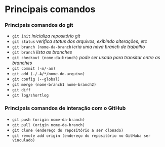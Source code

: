 # Principais comandos

### Principais comandos do git
 - `git init` _inicializa repositório git_
 - `git status` _verifica status dos arquivos, exibindo alterações, etc_
 - `git branch (nome-da-branch)`_cria uma nova branch de trabalho_
 - `git branch` _lista as branches_
 - `git checkout (nome-da-branch)` _pode ser usado para transitar entre as branches_
 - `git commit (-m/-am)`
 - `git add (./-A/*/nome-do-arquivo)`
 - `git config (--global)`
 - `git merge (nome-branch1 nome-branch2)`
 - `git diff`
 - `git log/shortlog`

### Principais comandos de interação com o GitHub
 - `git push (origin nome-da-branch)`
 - `git pull (origin nome-da-branch)`
 - `git clone (endereço do repositório a ser clonado)`
 - `git remote add origin (endereço do repositório no GitHuba ser vinculado)`
